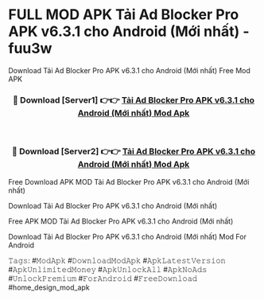 # FULL MOD APK Tải Ad Blocker Pro APK v6.3.1 cho Android (Mới nhất) - fuu3w
Download Tải Ad Blocker Pro APK v6.3.1 cho Android (Mới nhất) Free Mod APK

<div align="center">
<h3>🔴 Download [Server1] 👉👉 <a href="https://apk-comot.site?title=Tải_Ad_Blocker_Pro_APK_v6.3.1_cho_Android_(Mới_nhất)">Tải Ad Blocker Pro APK v6.3.1 cho Android (Mới nhất) Mod Apk</a></h3><br>

<h3>🔴 Download [Server2] 👉👉 <a href="https://apk-comot.site?title=Tải_Ad_Blocker_Pro_APK_v6.3.1_cho_Android_(Mới_nhất)">Tải Ad Blocker Pro APK v6.3.1 cho Android (Mới nhất) Mod Apk</a></h3>
</div>


Free Download APK MOD Tải Ad Blocker Pro APK v6.3.1 cho Android (Mới nhất)

Download Tải Ad Blocker Pro APK v6.3.1 cho Android (Mới nhất) 

Free APK MOD Tải Ad Blocker Pro APK v6.3.1 cho Android (Mới nhất) 

Download Tải Ad Blocker Pro APK v6.3.1 cho Android (Mới nhất) Mod For Android

𝚃𝚊𝚐𝚜: #𝙼𝚘𝚍𝙰𝚙𝚔 #𝙳𝚘𝚠𝚗𝚕𝚘𝚊𝚍𝙼𝚘𝚍𝙰𝚙𝚔 #𝙰𝚙𝚔𝙻𝚊𝚝𝚎𝚜𝚝𝚅𝚎𝚛𝚜𝚒𝚘𝚗 #𝙰𝚙𝚔𝚄𝚗𝚕𝚒𝚖𝚒𝚝𝚎𝚍𝙼𝚘𝚗𝚎𝚢 #𝙰𝚙𝚔𝚄𝚗𝚕𝚘𝚌𝚔𝙰𝚕𝚕 #𝙰𝚙𝚔𝙽𝚘𝙰𝚍𝚜 #𝚄𝚗𝚕𝚘𝚌𝚔𝙿𝚛𝚎𝚖𝚒𝚞𝚖 #𝙵𝚘𝚛𝙰𝚗𝚍𝚛𝚘𝚒𝚍 #𝙵𝚛𝚎𝚎𝙳𝚘𝚠𝚗𝚕𝚘𝚊𝚍 #home_design_mod_apk